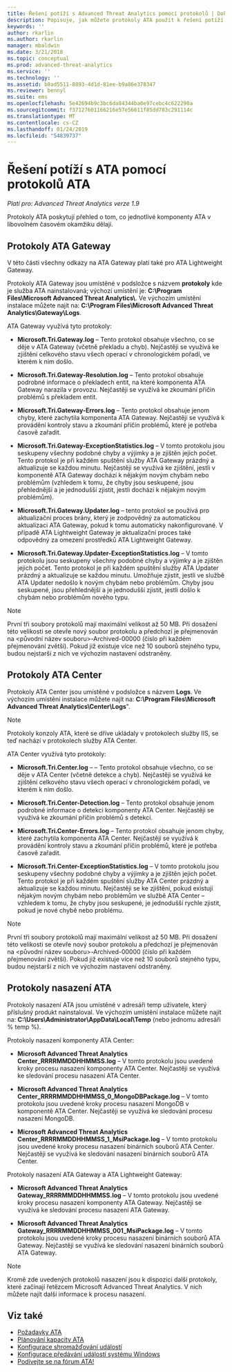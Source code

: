 ```yaml
---
title: Řešení potíží s Advanced Threat Analytics pomocí protokolů | Dokumentace Microsoftu
description: Popisuje, jak můžete protokoly ATA použít k řešení potíží.
keywords: ''
author: rkarlin
ms.author: rkarlin
manager: mbaldwin
ms.date: 3/21/2018
ms.topic: conceptual
ms.prod: advanced-threat-analytics
ms.service: ''
ms.technology: ''
ms.assetid: b8ad5511-8893-4d1d-81ee-b9a86e378347
ms.reviewer: bennyl
ms.suite: ems
ms.openlocfilehash: 5e42694b9c3bc6da84344ba0e97cebc4c622290a
ms.sourcegitcommit: f37127601166216e57e56611f85dd783c291114c
ms.translationtype: MT
ms.contentlocale: cs-CZ
ms.lasthandoff: 01/24/2019
ms.locfileid: "54839737"
---
```

# <a name="troubleshooting-ata-using-the-ata-logs"></a>Řešení potíží s ATA pomocí protokolů ATA

*Platí pro: Advanced Threat Analytics verze 1.9*

Protokoly ATA poskytují přehled o tom, co jednotlivé komponenty ATA v libovolném časovém okamžiku dělají.

## <a name="ata-gateway-logs"></a>Protokoly ATA Gateway
V této části všechny odkazy na ATA Gateway platí také pro ATA Lightweight Gateway. 

Protokoly ATA Gateway jsou umístěné v podsložce s názvem **protokoly** kde je služba ATA nainstalovaná; výchozí umístění je: **C:\Program Files\Microsoft Advanced Threat Analytics\\**. Ve výchozím umístění instalace můžete najít na: **C:\Program Files\Microsoft Advanced Threat Analytics\Gateway\Logs**.

ATA Gateway využívá tyto protokoly:

-   **Microsoft.Tri.Gateway.log** – Tento protokol obsahuje všechno, co se děje v ATA Gateway (včetně překladu a chyb). Nejčastěji se využívá ke zjištění celkového stavu všech operací v chronologickém pořadí, ve kterém k nim došlo.

-   **Microsoft.Tri.Gateway-Resolution.log** – Tento protokol obsahuje podrobné informace o překladech entit, na které komponenta ATA Gateway narazila v provozu. Nejčastěji se využívá ke zkoumání příčin problémů s překladem entit.

-   **Microsoft.Tri.Gateway-Errors.log** – Tento protokol obsahuje jenom chyby, které zachytila komponenta ATA Gateway. Nejčastěji se využívá k provádění kontroly stavu a zkoumání příčin problémů, které je potřeba časově zařadit.

-   **Microsoft.Tri.Gateway-ExceptionStatistics.log** – V tomto protokolu jsou seskupeny všechny podobné chyby a výjimky a je zjištěn jejich počet.
    Tento protokol je při každém spuštění služby ATA Gateway prázdný a aktualizuje se každou minutu. Nejčastěji se využívá ke zjištění, jestli v komponentě ATA Gateway dochází k nějakým novým chybám nebo problémům (vzhledem k tomu, že chyby jsou seskupené, jsou přehlednější a je jednodušší zjistit, jestli dochází k nějakým novým problémům).
-   **Microsoft.Tri.Gateway.Updater.log** – tento protokol se používá pro aktualizační proces brány, který je zodpovědný za automatickou aktualizaci ATA Gateway, pokud k tomu automaticky nakonfigurované. V případě ATA Lightweight Gateway je aktualizační proces také odpovědný za omezení prostředků ATA Lightweight Gateway.
-   **Microsoft.Tri.Gateway.Updater-ExceptionStatistics.log** – V tomto protokolu jsou seskupeny všechny podobné chyby a výjimky a je zjištěn jejich počet. Tento protokol je při každém spuštění služby ATA Updater prázdný a aktualizuje se každou minutu. Umožňuje zjistit, jestli ve službě ATA Updater nedošlo k novým chybám nebo problémům. Chyby jsou seskupené, jsou přehlednější a je jednodušší zjistit, jestli došlo k chybám nebo problémům nového typu.

> [!NOTE]
> První tři soubory protokolů mají maximální velikost až 50 MB. Při dosažení této velikosti se otevře nový soubor protokolu a předchozí je přejmenován na &lt;původní název souboru&gt;-Archived-00000 (číslo při každém přejmenování zvětší). Pokud již existuje více než 10 souborů stejného typu, budou nejstarší z nich ve výchozím nastavení odstraněny.

## <a name="ata-center-logs"></a>Protokoly ATA Center
Protokoly ATA Center jsou umístěné v podsložce s názvem **Logs**. Ve výchozím umístění instalace můžete najít na: **C:\Program Files\Microsoft Advanced Threat Analytics\Center\Logs**".
> [!Note]
> Protokoly konzoly ATA, které se dříve ukládaly v protokolech služby IIS, se teď nachází v protokolech služby ATA Center.

ATA Center využívá tyto protokoly:

-   **Microsoft.Tri.Center.log** – – Tento protokol obsahuje všechno, co se děje v ATA Center (včetně detekce a chyb). Nejčastěji se využívá ke zjištění celkového stavu všech operací v chronologickém pořadí, ve kterém k nim došlo.

-   **Microsoft.Tri.Center-Detection.log** – Tento protokol obsahuje jenom podrobné informace o detekci komponenty ATA Center. Nejčastěji se využívá ke zkoumání příčin problémů s detekcí.

-   **Microsoft.Tri.Center-Errors.log** – Tento protokol obsahuje jenom chyby, které zachytila komponenta ATA Center. Nejčastěji se využívá k provádění kontroly stavu a zkoumání příčin problémů, které je potřeba časově zařadit.

-   **Microsoft.Tri.Center-ExceptionStatistics.log** – V tomto protokolu jsou seskupeny všechny podobné chyby a výjimky a je zjištěn jejich počet.
    Tento protokol je při každém spuštění služby ATA Center prázdný a aktualizuje se každou minutu. Nejčastěji se ke zjištění, pokud existují nějakým novým chybám nebo problémům ve službě ATA Center – vzhledem k tomu, že chyby jsou seskupené, je jednodušší rychle zjistit, pokud je nové chybě nebo problému.

> [!NOTE]
> První tři soubory protokolů mají maximální velikost až 50 MB. Při dosažení této velikosti se otevře nový soubor protokolu a předchozí je přejmenován na &lt;původní název souboru&gt;-Archived-00000 (číslo při každém přejmenování zvětší). Pokud již existuje více než 10 souborů stejného typu, budou nejstarší z nich ve výchozím nastavení odstraněny.


## <a name="ata-deployment-logs"></a>Protokoly nasazení ATA
Protokoly nasazení ATA jsou umístěné v adresáři temp uživatele, který příslušný produkt nainstaloval. Ve výchozím umístění instalace můžete najít na: **C:\Users\Administrator\AppData\Local\Temp** (nebo jednomu adresáři % temp %).

Protokoly nasazení komponenty ATA Center:

-   **Microsoft Advanced Threat Analytics Center_RRRRMMDDHHMMSS.log** – V tomto protokolu jsou uvedené kroky procesu nasazení komponenty ATA Center. Nejčastěji se využívá ke sledování procesu nasazení ATA Center.

-   **Microsoft Advanced Threat Analytics Center_RRRRMMDDHHMMSS_0_MongoDBPackage.log** – V tomto protokolu jsou uvedené kroky procesu nasazení MongoDB v komponentě ATA Center. Nejčastěji se využívá ke sledování procesu nasazení MongoDB.

-   **Microsoft Advanced Threat Analytics Center_RRRRMMDDHHMMSS_1_MsiPackage.log** – V tomto protokolu jsou uvedené kroky procesu nasazení binárních souborů ATA Center. Nejčastěji se využívá ke sledování nasazení binárních souborů ATA Center.

Protokoly nasazení ATA Gateway a ATA Lightweight Gateway:

-   **Microsoft Advanced Threat Analytics Gateway_RRRRMMDDHHMMSS.log** – V tomto protokolu jsou uvedené kroky procesu nasazení komponenty ATA Gateway. Nejčastěji se využívá ke sledování procesu nasazení ATA Gateway.

-   **Microsoft Advanced Threat Analytics Gateway_RRRRMMDDHHMMSS_001_MsiPackage.log** – V tomto protokolu jsou uvedené kroky procesu nasazení binárních souborů ATA Gateway. Nejčastěji se využívá ke sledování nasazení binárních souborů ATA Gateway.


> [!NOTE] 
> Kromě zde uvedených protokolů nasazení jsou k dispozici další protokoly, které začínají řetězcem Microsoft Advanced Threat Analytics. V nich můžete najít další informace k procesu nasazení.


## <a name="see-also"></a>Viz také
- [Požadavky ATA](ata-prerequisites.md)
- [Plánování kapacity ATA](ata-capacity-planning.md)
- [Konfigurace shromažďování událostí](configure-event-collection.md)
- [Konfigurace předávání událostí systému Windows](configure-event-collection.md)
- [Podívejte se na fórum ATA!](https://social.technet.microsoft.com/Forums/security/home?forum=mata)
